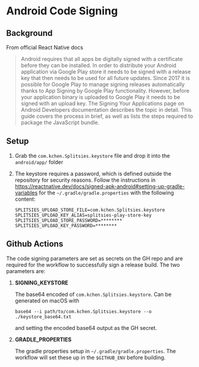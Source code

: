 # Android Code Signing

## Background
From official React Native docs
> Android requires that all apps be digitally signed with a certificate before they can be installed. In order to distribute your Android application via Google Play store it needs to be signed with a release key that then needs to be used for all future updates. Since 2017 it is possible for Google Play to manage signing releases automatically thanks to App Signing by Google Play functionality. However, before your application binary is uploaded to Google Play it needs to be signed with an upload key. The Signing Your Applications page on Android Developers documentation describes the topic in detail. This guide covers the process in brief, as well as lists the steps required to package the JavaScript bundle.


## Setup

1. Grab the `com.kchen.Splitsies.keystore` file and drop it into the `android/app/` folder


1. The keystore requires a password, which is defined outside the repository for security reasons. Follow the instructions in <href>https://reactnative.dev/docs/signed-apk-android#setting-up-gradle-variables</href> for the `~/.gradle/gradle.properties` with the following content:
    ```
    SPLITSIES_UPLOAD_STORE_FILE=com.kchen.Splitsies.keystore
    SPLITSIES_UPLOAD_KEY_ALIAS=splitsies-play-store-key
    SPLITSIES_UPLOAD_STORE_PASSWORD=********
    SPLITSIES_UPLOAD_KEY_PASSWORD=********
    ```

## Github Actions
The code signing parameters are set as secrets on the GH repo and are required for the workflow to successfully sign a release build. The two parameters are:

1. <strong>SIGNING_KEYSTORE</strong>

    The base64 encoded of `com.kchen.Splitsies.keystore`. Can be generated on macOS with 
    ```
    base64 --i path/to/com.kchen.Splitsies.keystore --o ./keystore_base64.txt
    ```
    and setting the encoded base64 output as the GH secret.

1. <strong>GRADLE_PROPERTIES</strong>

    The gradle properties setup in `~/.gradle/gradle.properties`. The workflow will set these up in the `$GITHUB_ENV` before building.